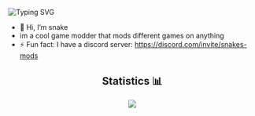 ![Typing SVG](https://readme-typing-svg.demolab.com/?lines=Snake+The+Modder;Best+Free+Mods+.gg/snakes-mods)
- 👋 Hi, I’m snake
- im a cool game modder that mods different games on anything
- ⚡ Fun fact: I have a discord server: https://discord.com/invite/snakes-mods
<h2 align="center">Statistics 📊</h2>
<p align="center">
    <img src="https://github-readme-stats.vercel.app/api?username=snakevryt&theme=dark&hide_border=false&include_all_commits=true&count_private=true">
</p>
